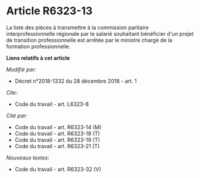 # Article R6323-13

La liste des pièces à transmettre à la commission paritaire interprofessionnelle régionale par le salarié souhaitant
bénéficier d'un projet de transition professionnelle est arrêtée par le ministre chargé de la formation professionnelle.

**Liens relatifs à cet article**

_Modifié par_:

  - Décret n°2018-1332 du 28 décembre 2018 - art. 1

_Cite_:

  - Code du travail - art. L6323-8

_Cité par_:

  - Code du travail - art. R6323-14 (M)
  - Code du travail - art. R6323-18 (T)
  - Code du travail - art. R6323-19 (T)
  - Code du travail - art. R6323-21 (T)

_Nouveaux textes_:

  - Code du travail - art. R6323-32 (V)
